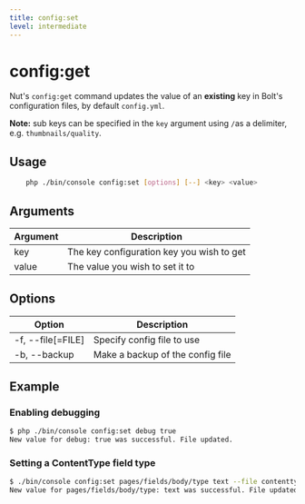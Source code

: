 ```yaml
---
title: config:set
level: intermediate
---
```

config:get
==========

Nut's `config:get` command updates the value of an **existing** key in Bolt's
configuration files, by default `config.yml`.

<p class="note"><strong>Note:</strong> sub keys can be specified in the
<code>key</code> argument using <code>/</code>as a delimiter, e.g.
<code>thumbnails/quality</code>.</p>

## Usage

```bash
    php ./bin/console config:set [options] [--] <key> <value>
```


## Arguments

| Argument | Description |
|----------|-------------|
| key      | The key configuration key you wish to get
| value    | The value you wish to set it to


## Options

| Option | Description |
|--------|-------------|
| -f, --file[=FILE] | Specify config file to use
| -b, --backup      | Make a backup of the config file


## Example

### Enabling debugging

```bash
$ php ./bin/console config:set debug true
New value for debug: true was successful. File updated.
```


### Setting a ContentType field type

```bash
$ ./bin/console config:set pages/fields/body/type text --file contenttypes.yml
New value for pages/fields/body/type: text was successful. File updated.
```
